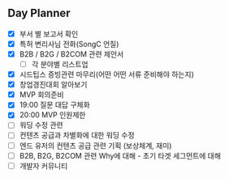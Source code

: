 ## Day Planner
- [x] 부서 별 보고서 확인
- [x] 특허 변리사님 전화(SongC 언질)
- [x] B2B / B2G / B2COM 관련 제안서
	- [ ] 각 분야별 리스트업
- [x] 시드팁스 증빙관련 마무리(어떤 어떤 서류 준비해야 하는지)
- [x] 창업경진대회 알아보기
- [x] MVP 회의준비
- [x] 19:00 질문 대답 구체화
- [x] 20:00 MVP 인원제한
- [ ] 워딩 수정 관련
- [ ] 컨텐츠 공급과 차별화에 대한 워딩 수정
- [ ] 엔드 유저의 컨텐츠 공급 관련 기획 (보상체계, 재미) 
- [ ] B2B, B2G, B2COM 관련 Why에 대해 - 초기 타겟 세그먼트에 대해
- [ ] 개발자 커뮤니티